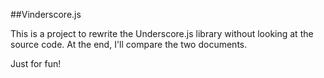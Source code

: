 ##Vinderscore.js

This is a project to rewrite the Underscore.js library without looking at the source code. At the end, I'll compare the two documents.

Just for fun!